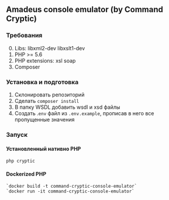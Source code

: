 ## Amadeus console emulator (by Command Cryptic)

### Требования

0. Libs: libxml2-dev libxslt1-dev
1. PHP >= 5.6
2. PHP extensions: xsl soap 
3. Composer

### Установка и подготовка

1. Склонировать репозиторий
2. Сделать `composer install`
3. В папку WSDL добавить wsdl и xsd файлы
4. Создать .`env` файл из `.env.example`, прописав в него все пропущенные значения

### Запуск

#### Установленный нативно PHP

`php cryptic`

####  Dockerized PHP

    `docker build -t command-cryptic-console-emulator`
    `docker run -it command-cryptic-console-emulator`